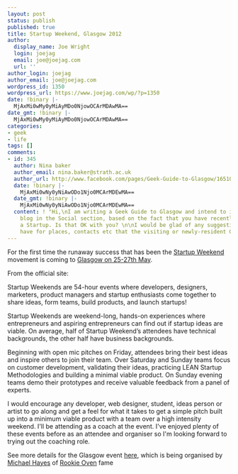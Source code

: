 ```yaml
---
layout: post
status: publish
published: true
title: Startup Weekend, Glasgow 2012
author:
  display_name: Joe Wright
  login: joejag
  email: joe@joejag.com
  url: ''
author_login: joejag
author_email: joe@joejag.com
wordpress_id: 1350
wordpress_url: https://www.joejag.com/wp/?p=1350
date: !binary |-
  MjAxMi0wMy0yMiAyMDo0NjowOCArMDAwMA==
date_gmt: !binary |-
  MjAxMi0wMy0yMiAyMDo0NjowOCArMDAwMA==
categories:
- geek
- life
tags: []
comments:
- id: 345
  author: Nina baker
  author_email: nina.baker@strath.ac.uk
  author_url: http://www.facebook.com/pages/Geek-Guide-to-Glasgow/165104550264079?sk=info
  date: !binary |-
    MjAxMi0wNy0yNiAwODo1Njo0MCArMDEwMA==
  date_gmt: !binary |-
    MjAxMi0wNy0yNiAwODo1Njo0MCArMDEwMA==
  content: ! "Hi,\nI am writing a Geek Guide to Glasgow and intend to include your
    blog in the Social section, based on the fact that you have recently organised
    a Startup. Is that OK with you? \n\nI would be glad of any suggestions you might
    have for places, contacts etc that the visiting or newly-resident Geek might like.\n\nthanks\nnina"
---
```

<p>For the first time the runaway success that has been the <a href="http://startupweekend.org/">Startup Weekend</a> movement is coming to <a href="http://glasgow.startupweekend.org/">Glasgow on 25-27th May</a>.  </p>
<p>From the official site:</p>
<div class="quote_box">
<p>Startup Weekends are 54-hour events where developers, designers, marketers, product managers and startup enthusiasts come together to share ideas, form teams, build products, and launch startups!</p></quote></p>
<p>Startup Weekends are weekend-long, hands-on experiences where entrepreneurs and aspiring entrepreneurs can find out if startup ideas are viable.  On average, half of Startup Weekend&rsquo;s attendees have technical backgrounds, the other half have business backgrounds.</p></p>
<p>Beginning with open mic pitches on Friday, attendees bring their best ideas and inspire others to join their team. Over Saturday and Sunday teams focus on customer development, validating their ideas, practicing LEAN Startup Methodologies and building a minimal viable product. On Sunday evening teams demo their prototypes and receive valuable feedback from a panel of experts.</p></p>
<p></div></p>
<p>I would encourage any developer, web designer, student, ideas person or artist to go along and get a feel for what it takes to get a simple pitch built up into a minimum viable product with a team over a high intensity weekend.  I'll be attending as a coach at the event.  I've enjoyed plenty of these events before as an attendee and organiser so I'm looking forward to trying out the coaching role.</p>
<p>See more details for the Glasgow event <a href="http://glasgow.startupweekend.org/">here</a>, which is being organised by <a href="https://twitter.com/#!/_MDHayes">Michael Hayes</a> of <a href="http://rookieoven.com">Rookie Oven</a> fame</p>
